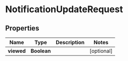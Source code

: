 
# NotificationUpdateRequest

## Properties
Name | Type | Description | Notes
------------ | ------------- | ------------- | -------------
**viewed** | **Boolean** |  |  [optional]



